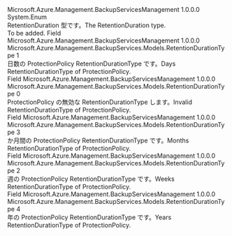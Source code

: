 <Type Name="RetentionDurationType" FullName="Microsoft.Azure.Management.BackupServices.Models.RetentionDurationType">
  <TypeSignature Language="C#" Value="public enum RetentionDurationType" />
  <TypeSignature Language="ILAsm" Value=".class public auto ansi sealed RetentionDurationType extends System.Enum" />
  <TypeSignature Language="DocId" Value="T:Microsoft.Azure.Management.BackupServices.Models.RetentionDurationType" />
  <TypeSignature Language="VB.NET" Value="Public Enum RetentionDurationType" />
  <TypeSignature Language="F#" Value="type RetentionDurationType = " />
  <AssemblyInfo>
    <AssemblyName>Microsoft.Azure.Management.BackupServicesManagement</AssemblyName>
    <AssemblyVersion>1.0.0.0</AssemblyVersion>
  </AssemblyInfo>
  <Base>
    <BaseTypeName>System.Enum</BaseTypeName>
  </Base>
  <Docs>
    <summary>
            <span data-ttu-id="4eb1b-101">RetentionDuration 型です。</span><span class="sxs-lookup"><span data-stu-id="4eb1b-101">The RetentionDuration type.</span></span>
            </summary>
    <remarks>To be added.</remarks>
  </Docs>
  <Members>
    <Member MemberName="Days">
      <MemberSignature Language="C#" Value="Days" />
      <MemberSignature Language="ILAsm" Value=".field public static literal valuetype Microsoft.Azure.Management.BackupServices.Models.RetentionDurationType Days = int32(1)" />
      <MemberSignature Language="DocId" Value="F:Microsoft.Azure.Management.BackupServices.Models.RetentionDurationType.Days" />
      <MemberSignature Language="VB.NET" Value="Days" />
      <MemberSignature Language="F#" Value="Days = 1" Usage="Microsoft.Azure.Management.BackupServices.Models.RetentionDurationType.Days" />
      <MemberType>Field</MemberType>
      <AssemblyInfo>
        <AssemblyName>Microsoft.Azure.Management.BackupServicesManagement</AssemblyName>
        <AssemblyVersion>1.0.0.0</AssemblyVersion>
      </AssemblyInfo>
      <ReturnValue>
        <ReturnType>Microsoft.Azure.Management.BackupServices.Models.RetentionDurationType</ReturnType>
      </ReturnValue>
      <MemberValue>1</MemberValue>
      <Docs>
        <summary>
            <span data-ttu-id="4eb1b-102">日数の ProtectionPolicy RetentionDurationType です。</span><span class="sxs-lookup"><span data-stu-id="4eb1b-102">Days RetentionDurationType of ProtectionPolicy.</span></span>
            </summary>
      </Docs>
    </Member>
    <Member MemberName="Invalid">
      <MemberSignature Language="C#" Value="Invalid" />
      <MemberSignature Language="ILAsm" Value=".field public static literal valuetype Microsoft.Azure.Management.BackupServices.Models.RetentionDurationType Invalid = int32(0)" />
      <MemberSignature Language="DocId" Value="F:Microsoft.Azure.Management.BackupServices.Models.RetentionDurationType.Invalid" />
      <MemberSignature Language="VB.NET" Value="Invalid" />
      <MemberSignature Language="F#" Value="Invalid = 0" Usage="Microsoft.Azure.Management.BackupServices.Models.RetentionDurationType.Invalid" />
      <MemberType>Field</MemberType>
      <AssemblyInfo>
        <AssemblyName>Microsoft.Azure.Management.BackupServicesManagement</AssemblyName>
        <AssemblyVersion>1.0.0.0</AssemblyVersion>
      </AssemblyInfo>
      <ReturnValue>
        <ReturnType>Microsoft.Azure.Management.BackupServices.Models.RetentionDurationType</ReturnType>
      </ReturnValue>
      <MemberValue>0</MemberValue>
      <Docs>
        <summary>
            <span data-ttu-id="4eb1b-103">ProtectionPolicy の無効な RetentionDurationType します。</span><span class="sxs-lookup"><span data-stu-id="4eb1b-103">Invalid RetentionDurationType of ProtectionPolicy.</span></span>
            </summary>
      </Docs>
    </Member>
    <Member MemberName="Months">
      <MemberSignature Language="C#" Value="Months" />
      <MemberSignature Language="ILAsm" Value=".field public static literal valuetype Microsoft.Azure.Management.BackupServices.Models.RetentionDurationType Months = int32(3)" />
      <MemberSignature Language="DocId" Value="F:Microsoft.Azure.Management.BackupServices.Models.RetentionDurationType.Months" />
      <MemberSignature Language="VB.NET" Value="Months" />
      <MemberSignature Language="F#" Value="Months = 3" Usage="Microsoft.Azure.Management.BackupServices.Models.RetentionDurationType.Months" />
      <MemberType>Field</MemberType>
      <AssemblyInfo>
        <AssemblyName>Microsoft.Azure.Management.BackupServicesManagement</AssemblyName>
        <AssemblyVersion>1.0.0.0</AssemblyVersion>
      </AssemblyInfo>
      <ReturnValue>
        <ReturnType>Microsoft.Azure.Management.BackupServices.Models.RetentionDurationType</ReturnType>
      </ReturnValue>
      <MemberValue>3</MemberValue>
      <Docs>
        <summary>
            <span data-ttu-id="4eb1b-104">か月間の ProtectionPolicy RetentionDurationType です。</span><span class="sxs-lookup"><span data-stu-id="4eb1b-104">Months RetentionDurationType of ProtectionPolicy.</span></span>
            </summary>
      </Docs>
    </Member>
    <Member MemberName="Weeks">
      <MemberSignature Language="C#" Value="Weeks" />
      <MemberSignature Language="ILAsm" Value=".field public static literal valuetype Microsoft.Azure.Management.BackupServices.Models.RetentionDurationType Weeks = int32(2)" />
      <MemberSignature Language="DocId" Value="F:Microsoft.Azure.Management.BackupServices.Models.RetentionDurationType.Weeks" />
      <MemberSignature Language="VB.NET" Value="Weeks" />
      <MemberSignature Language="F#" Value="Weeks = 2" Usage="Microsoft.Azure.Management.BackupServices.Models.RetentionDurationType.Weeks" />
      <MemberType>Field</MemberType>
      <AssemblyInfo>
        <AssemblyName>Microsoft.Azure.Management.BackupServicesManagement</AssemblyName>
        <AssemblyVersion>1.0.0.0</AssemblyVersion>
      </AssemblyInfo>
      <ReturnValue>
        <ReturnType>Microsoft.Azure.Management.BackupServices.Models.RetentionDurationType</ReturnType>
      </ReturnValue>
      <MemberValue>2</MemberValue>
      <Docs>
        <summary>
            <span data-ttu-id="4eb1b-105">週の ProtectionPolicy RetentionDurationType です。</span><span class="sxs-lookup"><span data-stu-id="4eb1b-105">Weeks RetentionDurationType of ProtectionPolicy.</span></span>
            </summary>
      </Docs>
    </Member>
    <Member MemberName="Years">
      <MemberSignature Language="C#" Value="Years" />
      <MemberSignature Language="ILAsm" Value=".field public static literal valuetype Microsoft.Azure.Management.BackupServices.Models.RetentionDurationType Years = int32(4)" />
      <MemberSignature Language="DocId" Value="F:Microsoft.Azure.Management.BackupServices.Models.RetentionDurationType.Years" />
      <MemberSignature Language="VB.NET" Value="Years" />
      <MemberSignature Language="F#" Value="Years = 4" Usage="Microsoft.Azure.Management.BackupServices.Models.RetentionDurationType.Years" />
      <MemberType>Field</MemberType>
      <AssemblyInfo>
        <AssemblyName>Microsoft.Azure.Management.BackupServicesManagement</AssemblyName>
        <AssemblyVersion>1.0.0.0</AssemblyVersion>
      </AssemblyInfo>
      <ReturnValue>
        <ReturnType>Microsoft.Azure.Management.BackupServices.Models.RetentionDurationType</ReturnType>
      </ReturnValue>
      <MemberValue>4</MemberValue>
      <Docs>
        <summary>
            <span data-ttu-id="4eb1b-106">年の ProtectionPolicy RetentionDurationType です。</span><span class="sxs-lookup"><span data-stu-id="4eb1b-106">Years RetentionDurationType of ProtectionPolicy.</span></span>
            </summary>
      </Docs>
    </Member>
  </Members>
</Type>